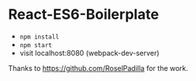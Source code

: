 # React-ES6-Boilerplate

- `npm install`
- `npm start`
- visit localhost:8080 (webpack-dev-server)

Thanks to https://github.com/RoselPadilla for the work.
